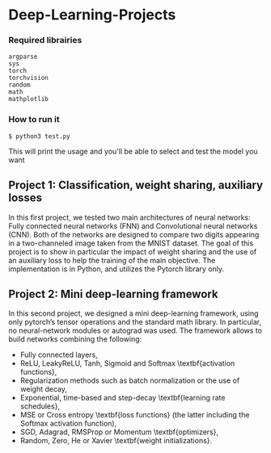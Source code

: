 # Deep-Learning-Projects

### Required librairies
```
argparse
sys
torch
torchvision
random
math
mathplotlib
```

### How to run it
```
$ python3 test.py 
```
This will print the usage and you'll be able to select and test the model you want

## Project 1: Classification, weight sharing, auxiliary losses
In this first project, we tested two main  architectures of neural networks: Fully connected neural networks (FNN) and Convolutional neural networks (CNN). Both of the networks  are designed to compare two digits appearing in a two-channeled image taken from the MNIST dataset. The goal of this project is to show in particular the impact of weight sharing and the use of an auxiliary loss to help the training of the main objective. The implementation is in Python, and utilizes the Pytorch library only.

## Project 2: Mini deep-learning framework
In this second project, we designed a mini deep-learning framework, using only pytorch’s tensor operations and the standard math library. In particular, no neural-network modules or autograd was used.
The framework allows to build networks combining the following:
- Fully connected layers,
- ReLU, LeakyReLU, Tanh, Sigmoid and Softmax \textbf{activation functions},
- Regularization methods such as batch normalization or the use of weight decay,
- Exponential, time-based and step-decay \textbf{learning rate schedules},
- MSE or Cross entropy \textbf{loss functions} (the latter including the Softmax activation function),
- SGD, Adagrad, RMSProp or Momentum \textbf{optimizers},
- Random, Zero, He or Xavier \textbf{weight initializations}.

